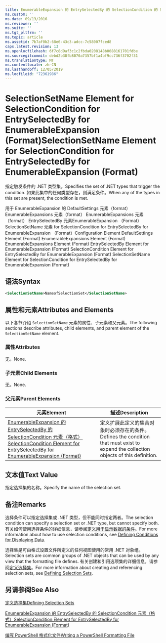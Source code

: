 ```yaml
---
title: EnumerableExpansion 的 EntrySelectedBy 的 SelectionCondition 的 SelectionSetName 元素（格式） |Microsoft Docs
ms.custom: ''
ms.date: 09/13/2016
ms.reviewer: ''
ms.suite: ''
ms.tgt_pltfrm: ''
ms.topic: article
ms.assetid: 7b7af0b2-68e6-43c3-adcc-7c58007fced8
caps.latest.revision: 13
ms.openlocfilehash: 6f7c8d9af3c1c2fbda0208148b0088161701fdbe
ms.sourcegitcommit: debd2b38fb8070a7357bf1a4bf9cc736f3702f31
ms.translationtype: MT
ms.contentlocale: zh-CN
ms.lasthandoff: 12/05/2019
ms.locfileid: "72361986"
---
```

# <a name="selectionsetname-element-for-selectioncondition-for-entryselectedby-for-enumerableexpansion-format"></a><span data-ttu-id="c7c32-102">SelectionSetName Element for SelectionCondition for EntrySelectedBy for EnumerableExpansion (Format)</span><span class="sxs-lookup"><span data-stu-id="c7c32-102">SelectionSetName Element for SelectionCondition for EntrySelectedBy for EnumerableExpansion (Format)</span></span>

<span data-ttu-id="c7c32-103">指定触发条件的 .NET 类型集。</span><span class="sxs-lookup"><span data-stu-id="c7c32-103">Specifies the set of .NET types that trigger the condition.</span></span> <span data-ttu-id="c7c32-104">如果此集中的任何类型存在，则满足条件。</span><span class="sxs-lookup"><span data-stu-id="c7c32-104">When any of the types in this set are present, the condition is met.</span></span>

<span data-ttu-id="c7c32-105">用于 EnumerableExpansion 的 DefaultSettings 元素（format） EnumerableExpansions 元素（format） EnumerableExpansions 元素（format） EntrySelectedBy 元素EnumerableExpansion （Format） SelectionSetName 元素 for SelectionCondition for EntrySelectedBy for EnumerableExpansion （Format）</span><span class="sxs-lookup"><span data-stu-id="c7c32-105">Configuration Element DefaultSettings Element (Format) EnumerableExpansions Element (Format) EnumerableExpansions Element (Format) EntrySelectedBy Element for EnumerableExpansion (Format) SelectionCondition Element for EntrySelectedBy for EnumerableExpansion (Format) SelectionSetName Element for SelectionCondition for EntrySelectedBy for EnumerableExpansion (Format)</span></span>

## <a name="syntax"></a><span data-ttu-id="c7c32-106">语法</span><span class="sxs-lookup"><span data-stu-id="c7c32-106">Syntax</span></span>

```xml
<SelectionSetName>NameofSelectionSet</SelectionSetName>
```

## <a name="attributes-and-elements"></a><span data-ttu-id="c7c32-107">属性和元素</span><span class="sxs-lookup"><span data-stu-id="c7c32-107">Attributes and Elements</span></span>

<span data-ttu-id="c7c32-108">以下各节介绍 `SelectionSetName` 元素的属性、子元素和父元素。</span><span class="sxs-lookup"><span data-stu-id="c7c32-108">The following sections describe attributes, child elements, and parent element of the `SelectionSetName` element.</span></span>

### <a name="attributes"></a><span data-ttu-id="c7c32-109">属性</span><span class="sxs-lookup"><span data-stu-id="c7c32-109">Attributes</span></span>

<span data-ttu-id="c7c32-110">无。</span><span class="sxs-lookup"><span data-stu-id="c7c32-110">None.</span></span>

### <a name="child-elements"></a><span data-ttu-id="c7c32-111">子元素</span><span class="sxs-lookup"><span data-stu-id="c7c32-111">Child Elements</span></span>

<span data-ttu-id="c7c32-112">无。</span><span class="sxs-lookup"><span data-stu-id="c7c32-112">None.</span></span>

### <a name="parent-elements"></a><span data-ttu-id="c7c32-113">父元素</span><span class="sxs-lookup"><span data-stu-id="c7c32-113">Parent Elements</span></span>

|<span data-ttu-id="c7c32-114">元素</span><span class="sxs-lookup"><span data-stu-id="c7c32-114">Element</span></span>|<span data-ttu-id="c7c32-115">描述</span><span class="sxs-lookup"><span data-stu-id="c7c32-115">Description</span></span>|
|-------------|-----------------|
|[<span data-ttu-id="c7c32-116">EnumerableExpansion 的 EntrySelectedBy 的 SelectionCondition 元素（格式）</span><span class="sxs-lookup"><span data-stu-id="c7c32-116">SelectionCondition Element for EntrySelectedBy for EnumerableExpansion (Format)</span></span>](./selectioncondition-element-for-entryselectedby-for-enumerableexpansion-format.md)|<span data-ttu-id="c7c32-117">定义扩展此定义的集合对象时必须存在的条件。</span><span class="sxs-lookup"><span data-stu-id="c7c32-117">Defines the condition that must exist to expand the collection objects of this definition.</span></span>|

## <a name="text-value"></a><span data-ttu-id="c7c32-118">文本值</span><span class="sxs-lookup"><span data-stu-id="c7c32-118">Text Value</span></span>

<span data-ttu-id="c7c32-119">指定选择集的名称。</span><span class="sxs-lookup"><span data-stu-id="c7c32-119">Specify the name of the selection set.</span></span>

## <a name="remarks"></a><span data-ttu-id="c7c32-120">备注</span><span class="sxs-lookup"><span data-stu-id="c7c32-120">Remarks</span></span>

<span data-ttu-id="c7c32-121">选择条件可以指定选择集或 .NET 类型，但不能同时指定两者。</span><span class="sxs-lookup"><span data-stu-id="c7c32-121">The selection condition can specify a selection set or .NET type, but cannot specify both.</span></span> <span data-ttu-id="c7c32-122">有关如何使用选择条件的详细信息，请参阅[定义用于显示数据的条件](./defining-conditions-for-displaying-data.md)。</span><span class="sxs-lookup"><span data-stu-id="c7c32-122">For more information about how to use selection conditions, see [Defining Conditions for Displaying Data](./defining-conditions-for-displaying-data.md).</span></span>

<span data-ttu-id="c7c32-123">选择集是可由格式设置文件所定义的任何视图使用的常用 .NET 对象组。</span><span class="sxs-lookup"><span data-stu-id="c7c32-123">Selection sets are common groups of .NET objects that can be used by any view that the formatting file defines.</span></span> <span data-ttu-id="c7c32-124">有关创建和引用选项集的详细信息，请参阅[定义选择集](./defining-selection-sets.md)。</span><span class="sxs-lookup"><span data-stu-id="c7c32-124">For more information about creating and referencing selection sets, see [Defining Selection Sets](./defining-selection-sets.md).</span></span>

## <a name="see-also"></a><span data-ttu-id="c7c32-125">另请参阅</span><span class="sxs-lookup"><span data-stu-id="c7c32-125">See Also</span></span>

[<span data-ttu-id="c7c32-126">定义选择集</span><span class="sxs-lookup"><span data-stu-id="c7c32-126">Defining Selection Sets</span></span>](./defining-selection-sets.md)

[<span data-ttu-id="c7c32-127">EnumerableExpansion 的 EntrySelectedBy 的 SelectionCondition 元素（格式）</span><span class="sxs-lookup"><span data-stu-id="c7c32-127">SelectionCondition Element for EntrySelectedBy for EnumerableExpansion (Format)</span></span>](./selectioncondition-element-for-entryselectedby-for-enumerableexpansion-format.md)

[<span data-ttu-id="c7c32-128">编写 PowerShell 格式化文件</span><span class="sxs-lookup"><span data-stu-id="c7c32-128">Writing a PowerShell Formatting File</span></span>](./writing-a-powershell-formatting-file.md)
